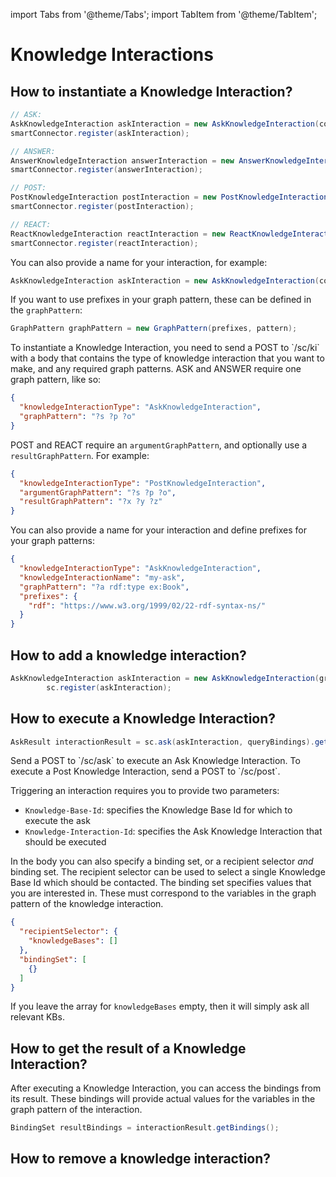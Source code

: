 ---
---
import Tabs from '@theme/Tabs';
import TabItem from '@theme/TabItem';

# Knowledge Interactions

## How to instantiate a Knowledge Interaction?
<Tabs groupId="tke-usage">
<TabItem value="java" label="Java">

```java
// ASK:
AskKnowledgeInteraction askInteraction = new AskKnowledgeInteraction(communicativeAct, graphPattern);
smartConnector.register(askInteraction);

// ANSWER:
AnswerKnowledgeInteraction answerInteraction = new AnswerKnowledgeInteraction(communicativeAct, graphPattern);
smartConnector.register(answerInteraction);

// POST:
PostKnowledgeInteraction postInteraction = new PostKnowledgeInteraction(communicativeAct, argumentGraphPattern, resultGraphPattern);
smartConnector.register(postInteraction);

// REACT:
ReactKnowledgeInteraction reactInteraction = new ReactKnowledgeInteraction(communicativeAct, argumentGraphPattern, resultGraphPattern);
smartConnector.register(reactInteraction);
```

You can also provide a name for your interaction, for example:
```java
AskKnowledgeInteraction askInteraction = new AskKnowledgeInteraction(communicativeAct, graphPattern, name); 
```

If you want to use prefixes in your graph pattern, these can be defined in the `graphPattern`:
```java
GraphPattern graphPattern = new GraphPattern(prefixes, pattern);
```

</TabItem>
<TabItem value="JSON" label="Rest API">
To instantiate a Knowledge Interaction, you need to send a POST to `/sc/ki` with a body that contains the type of knowledge interaction that you want to make, and any required graph patterns.
ASK and ANSWER require one graph pattern, like so:

```json
{
  "knowledgeInteractionType": "AskKnowledgeInteraction",
  "graphPattern": "?s ?p ?o"
}
```

POST and REACT require an `argumentGraphPattern`, and optionally use a `resultGraphPattern`. For example:

```json
{
  "knowledgeInteractionType": "PostKnowledgeInteraction",
  "argumentGraphPattern": "?s ?p ?o",
  "resultGraphPattern": "?x ?y ?z"
}
```

You can also provide a name for your interaction and define prefixes for your graph patterns:

```json
{
  "knowledgeInteractionType": "AskKnowledgeInteraction",
  "knowledgeInteractionName": "my-ask",
  "graphPattern": "?a rdf:type ex:Book",
  "prefixes": {
    "rdf": "https://www.w3.org/1999/02/22-rdf-syntax-ns/"
  }
}
```

</TabItem>
</Tabs>

## How to add a knowledge interaction?
<Tabs groupId="tke-usage">
<TabItem value="java" label="Java">

```java
AskKnowledgeInteraction askInteraction = new AskKnowledgeInteraction(graphPattern);
        sc.register(askInteraction);
```

</TabItem>
</Tabs>

## How to execute a Knowledge Interaction?
<Tabs groupId="tke-usage">
<TabItem value="java" label="Java">

```java
AskResult interactionResult = sc.ask(askInteraction, queryBindings).get();
```

</TabItem>
<TabItem value="JSON" label="Rest API">
Send a POST to `/sc/ask` to execute an Ask Knowledge Interaction.
To execute a Post Knowledge Interaction, send a POST to `/sc/post`.

Triggering an interaction requires you to provide two parameters:
* `Knowledge-Base-Id`: specifies the Knowledge Base Id for which to execute the ask
* `Knowledge-Interaction-Id`: specifies the Ask Knowledge Interaction that should be executed

In the body you can also specify a binding set, or a recipient selector *and* binding set.
The recipient selector can be used to select a single Knowledge Base Id which should be contacted.
The binding set specifies values that you are interested in. These must correspond to the variables in the graph pattern of the knowledge interaction.
```json
{
  "recipientSelector": {
    "knowledgeBases": []
  },
  "bindingSet": [
    {}
  ]
}
```
If you leave the array for `knowledgeBases` empty, then it will simply ask all relevant KBs.

</TabItem>
</Tabs>

## How to get the result of a Knowledge Interaction?
After executing a Knowledge Interaction, you can access the bindings from its result.
These bindings will provide actual values for the variables in the graph pattern of the interaction.

<Tabs groupId="tke-usage">
<TabItem value="java" label="Java">

```java
BindingSet resultBindings = interactionResult.getBindings();
```

</TabItem>
</Tabs>

## How to remove a knowledge interaction?

